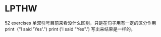 # LPTHW
52 exercises
单双引号目前来看没什么区别，只是在句子用有一定的区分作用
print（“I said 'Yes'.")
print ('I said "Yes".')
写出来结果是一样的。
